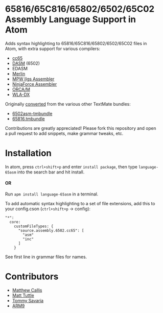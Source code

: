# 65816/65C816/65802/6502/65C02 Assembly Language Support in Atom

Adds syntax highlighting to 65816/65C816/65802/6502/65C02 files in Atom, with extra support for various compilers:

 - [cc65](http://oliverschmidt.github.io/cc65/)
 - [DASM](http://dasm-dillon.sourceforge.net/) (6502)
 - EDASM
 - [Merlin](http://en.wikipedia.org/wiki/Merlin_(assembler))
 - [MPW IIgs Assembler](http://store.16sector.com/index.php?main_page=product_info&products_id=24)
 - [NinjaForce Assembler](http://www.ninjaforce.com/html/products_nf_assembler.html)
 - [ORCA/M](http://www.byteworks.us/Byte_Works/Products.html)
 - [WLA-DX](http://www.villehelin.com/wla.html)

Originally [converted](http://atom.io/docs/latest/converting-a-text-mate-bundle)
from the various other TextMate bundles:

 - [6502asm-tmbundle](https://github.com/adamv/6502asm-tmbundle)
 - [65816.tmbundle](https://github.com/ksherlock/65816.tmbundle)

Contributions are greatly appreciated! Please fork this repository and open a
pull request to add snippets, make grammar tweaks, etc.

# Installation

In atom, press `ctrl+shift+p` and enter `install package`, then type `language-65asm` into the search bar and hit install.

#### OR

Run `apm install language-65asm` in a terminal.

To add automatic syntax highlighting to a set of file extensions, add this to your
config.cson (`ctrl+shift+p` -> config):

```
"*":
  core:
    customFileTypes: {
      "source.assembly.6502.cc65": [
        "asm"
        "inc"
      ]
    }
```

See first line in grammar files for names.

# Contributors

- [Matthew Callis](https://github.com/MatthewCallis)
- [Matt Tuttle](https://github.com/MattTuttle)
- [Tommy Savaria](https://github.com/NewLunarFire)
- [ARM9](https://github.com/ARM9)
